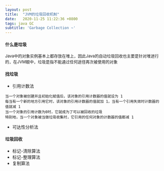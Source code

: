 ```yaml
---
layout: post
title:  "JVM的垃圾回收机制"
date:   2020-11-25 11:22:36 +0800
tags: java GC
subtitle: 'Garbage Collection ~'
---
```


#### 什么是垃圾

<font size=2>Java中的对象实例基本上都存放在堆上，因此Java的自动垃圾回收也主要是针对堆进行的，在JVM眼中，垃圾是指不能通过任何途径再次被使用的对象</font>

#### 找垃圾

- 引用计数法

```
当一个对象被创建并且初始化赋值后，该对象的引用计数器的值就设为 1
每当有一个新的地方引用它时，该对象的引用计数器的值就加 1，当有一个引用失效时计数器的值就减 1
当一个对象的引用计数为0时，它就成为了可以被回收的垃圾
特别地，当一个对象被当做垃圾收集时，它引用的任何对象的计数器的值都减 1
```

- 可达性分析法

#### 垃圾回收

- 标记-清除算法
- 标记-整理算法
- 复制算法